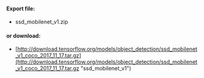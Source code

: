 #### Export file:
- ssd_mobilenet_v1.zip
#### or download:
- [http://download.tensorflow.org/models/object_detection/ssd_mobilenet_v1_coco_2017_11_17.tar.gz](http://download.tensorflow.org/models/object_detection/ssd_mobilenet_v1_coco_2017_11_17.tar.gz "ssd_mobilenet_v1")